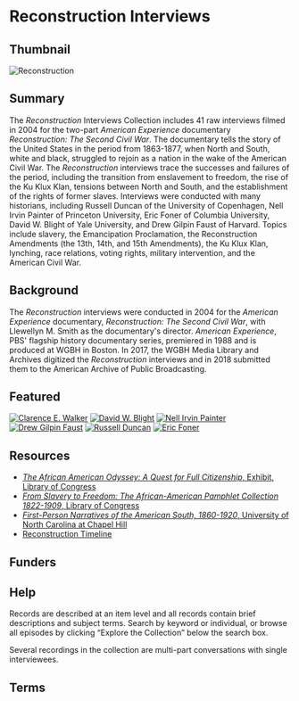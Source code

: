 # Reconstruction Interviews

## Thumbnail

![Reconstruction](https://s3.amazonaws.com/americanarchive.org/special-collections/AX0005Reconstruction.jpg "Reconstruction")

## Summary

The <em>Reconstruction</em> Interviews Collection includes 41 raw interviews filmed in 2004 for the two-part <em>American Experience</em> documentary <em>Reconstruction: The Second Civil War</em>. The documentary tells the story of the United States in the period from 1863-1877, when North and South, white and black, struggled to rejoin as a nation in the wake of the American Civil War. The <em>Reconstruction</em> interviews trace the successes and failures of the period, including the transition from enslavement to freedom, the rise of the Ku Klux Klan, tensions between North and South, and the establishment of the rights of former slaves. Interviews were conducted with many historians, including Russell Duncan of the University of Copenhagen, Nell Irvin Painter of Princeton University, Eric Foner of Columbia University, David W. Blight of Yale University, and Drew Gilpin Faust of Harvard. Topics include slavery, the Emancipation Proclamation, the Reconstruction Amendments (the 13th, 14th, and 15th Amendments), the Ku Klux Klan, lynching, race relations, voting rights, military intervention, and the American Civil War. 

## Background

The <em>Reconstruction</em> interviews were conducted in 2004 for the <em>American Experience</em> documentary, <em>Reconstruction: The Second Civil War</em>, with Llewellyn M. Smith as the documentary's director. <em>American Experience</em>, PBS' flagship history documentary series, premiered in 1988 and is produced at WGBH in Boston. In 2017, the WGBH Media Library and Archives digitized the <em>Reconstruction</em> interviews and in 2018 submitted them to the American Archive of Public Broadcasting.

## Featured

[![Clarence E. Walker](https://s3.amazonaws.com/americanarchive.org/special-collections/cpb-aacip_15-x05x63c885_1.jpg)](/catalog/cpb-aacip_15-x05x63c885)
[![David W. Blight](https://s3.amazonaws.com/americanarchive.org/special-collections/cpb-aacip_15-2r3nv9b373_1.jpg)](/catalog/cpb-aacip_15-2r3nv9b373)
[![Nell Irvin Painter](https://s3.amazonaws.com/americanarchive.org/special-collections/cpb-aacip_15-cz3222s704_1.jpg)](/catalog/cpb-aacip_15-cz3222s704)
[![Drew Gilpin Faust](https://s3.amazonaws.com/americanarchive.org/special-collections/cpb-aacip_15-5h7br8nc0c_1.jpg)](/catalog/cpb-aacip_15-5h7br8nc0c)
[![Russell Duncan](https://s3.amazonaws.com/americanarchive.org/special-collections/cpb-aacip_15-b56d21sg8d_1.jpg)](/catalog/cpb-aacip_15-b56d21sg8d)
[![Eric Foner](https://s3.amazonaws.com/americanarchive.org/special-collections/cpb-aacip_15-ft8df6m363_1.jpg)](/catalog/cpb-aacip_15-ft8df6m363)

## Resources

- [<em>The African American Odyssey: A Quest for Full Citizenship</em>, Exhibit, Library of Congress](https://www.loc.gov/exhibits/african-american-odyssey/reconstruction.html)
- [<em>From Slavery to Freedom: The African-American Pamphlet Collection 1822-1909</em>, Library of Congress](http://memory.loc.gov/ammem/aapchtml/aapchome.html)
- [<em>First-Person Narratives of the American South, 1860-1920</em>, University of North Carolina at Chapel Hill](http://docsouth.unc.edu/fpn/)
- [Reconstruction Timeline](http://www.digitalhistory.uh.edu/exhibits/reconstruction/timeline.html)

## Funders

## Help

Records are described at an item level and all records contain brief descriptions and subject terms. Search by keyword or individual, or browse all episodes by clicking “Explore the Collection” below the search box. 

Several recordings in the collection are multi-part conversations with single interviewees.

## Terms

